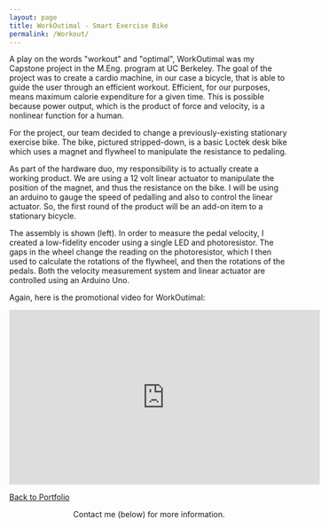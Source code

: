 ```yaml
---
layout: page
title: WorkOutimal - Smart Exercise Bike
permalink: /Workout/
---
```


A play on the words "workout" and "optimal", WorkOutimal was my Capstone project in the M.Eng. program at UC Berkeley. The goal of the project was to create a cardio machine, in our case a bicycle, that is able to guide the user through an efficient workout. Efficient, for our purposes, means maximum calorie expenditure for a given time. This is possible because power output, which is the product of force and velocity, is a nonlinear function for a human.

For the project, our team decided to change a previously-existing stationary exercise bike. The bike, pictured stripped-down, is a basic Loctek desk bike which uses a magnet and flywheel to manipulate the resistance to pedaling.

As part of the hardware duo, my responsibility is to actually create a working product. We are using a 12 volt linear actuator to manipulate the position of the magnet, and thus the resistance on the bike. I will be using an arduino to gauge the speed of pedalling and also to control the linear actuator. So, the first round of the product will be an add-on item to a stationary bicycle.

The assembly is shown (left). In order to measure the pedal velocity, I created a low-fidelity encoder using a single LED and photoresistor. The gaps in the wheel change the reading on the photoresistor, which I then used to calculate the rotations of the flywheel, and then the rotations of the pedals. Both the velocity measurement system and linear actuator are controlled using an Arduino Uno.

Again, here is the promotional video for WorkOutimal:

<center><iframe width="560" height="315" src="https://www.youtube.com/embed/F1LDj81z75A" frameborder="0" allow="accelerometer; autoplay; encrypted-media; gyroscope; picture-in-picture" allowfullscreen></iframe></center>

[Back to Portfolio](https://meredithmeyer.info/)
<br>
<center>Contact me (below) for more information.</center>

